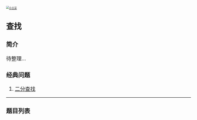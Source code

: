 <p> 
<a href="http://coco66.info:88">
<img src="http://coco66.info:88/leetcode/picture/home.png" alt="小土豆" style="zoom:50%;" /></a>
</p>

## 查找

### 简介

待整理...

### 经典问题

1. [二分查找](http://coco66.info:88/leetcode/search/binarysearch.html)

----

### 题目列表 



